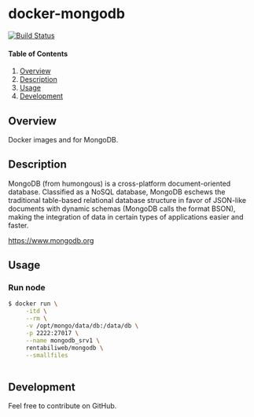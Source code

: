# docker-mongodb

[![Build Status](https://travis-ci.org/rentabiliweb/docker-mongodb.svg?branch=master)](https://travis-ci.org/rentabiliweb/docker-mongodb)

#### Table of Contents

1. [Overview](#overview)
2. [Description](#description)
3. [Usage](#usage)
4. [Development](#development)

## Overview

Docker images and for MongoDB.

## Description

MongoDB (from humongous) is a cross-platform document-oriented database. Classified as a NoSQL database, MongoDB eschews the traditional table-based relational database structure in favor of JSON-like documents with dynamic schemas (MongoDB calls the format BSON), making the integration of data in certain types of applications easier and faster.

https://www.mongodb.org


## Usage

### Run node

```bash
$ docker run \
  	 -itd \
  	 --rm \
  	 -v /opt/mongo/data/db:/data/db \
	 -p 2222:27017 \
	 --name mongodb_srv1 \
	 rentabiliweb/mongodb \
	 --smallfiles
	 
```

## Development

Feel free to contribute on GitHub.
